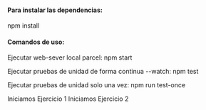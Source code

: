 #### Para instalar las dependencias:

npm install

#### Comandos de uso:

Ejecutar web-sever local parcel:
npm start

Ejecutar pruebas de unidad de forma continua --watch:
npm test

Ejecutar pruebas de unidad solo una vez:
npm run test-once

Iniciamos Ejercicio 1
Iniciamos Ejercicio 2